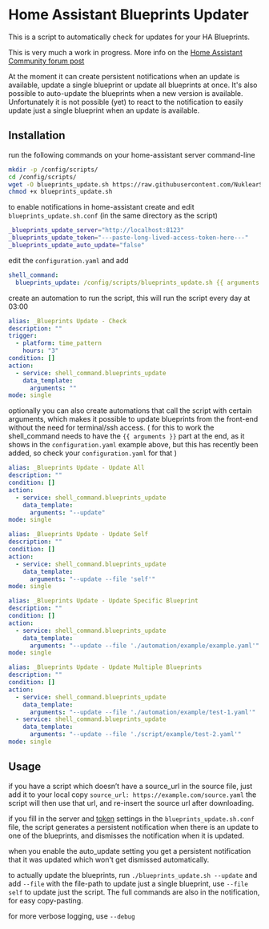 Home Assistant Blueprints Updater
=================================

This is a script to automatically check for updates for your HA Blueprints.

This is very much a work in progress.
More info on the [Home Assistant Community forum post](https://community.home-assistant.io/t/allow-blueprint-upgrades/366939)

At the moment it can create persistent notifications when an update is available, update a single blueprint or update all blueprints at once. It's also possible to auto-update the blueprints when a new version is available.
Unfortunately it is not possible (yet) to react to the notification to easily update just a single blueprint when an update is available.

Installation
------------

run the following commands on your home-assistant server command-line
```bash
mkdir -p /config/scripts/
cd /config/scripts/
wget -O blueprints_update.sh https://raw.githubusercontent.com/NuklearStriker/HomeAssistant_Blueprints_Update/main/blueprints_update.sh
chmod +x blueprints_update.sh
```

to enable notifications in home-assistant create and edit `blueprints_update.sh.conf` (in the same directory as the script)
```bash
_blueprints_update_server="http://localhost:8123"
_blueprints_update_token="---paste-long-lived-access-token-here---"
_blueprints_update_auto_update="false"
```

edit the `configuration.yaml` and add
```yaml
shell_command:
  blueprints_update: /config/scripts/blueprints_update.sh {{ arguments }}
```

create an automation to run the script, this will run the script every day at 03:00
```yaml
alias: _Blueprints Update - Check
description: ""
trigger:
  - platform: time_pattern
    hours: "3"
condition: []
action:
  - service: shell_command.blueprints_update
    data_template:
      arguments: ""
mode: single
```

optionally you can also create automations that call the script with certain arguments, which makes it possible to update blueprints from the front-end without the need for terminal/ssh access.
( for this to work the shell_command needs to have the `{{ arguments }}` part at the end, as it shows in the `configuration.yaml` example above, but this has recently been added, so check your `configuration.yaml` for that )
```yaml
alias: _Blueprints Update - Update All
description: ""
condition: []
action:
  - service: shell_command.blueprints_update
    data_template:
      arguments: "--update"
mode: single

alias: _Blueprints Update - Update Self
description: ""
condition: []
action:
  - service: shell_command.blueprints_update
    data_template:
      arguments: "--update --file 'self'"
mode: single

alias: _Blueprints Update - Update Specific Blueprint
description: ""
condition: []
action:
  - service: shell_command.blueprints_update
    data_template:
      arguments: "--update --file './automation/example/example.yaml'"
mode: single

alias: _Blueprints Update - Update Multiple Blueprints
description: ""
condition: []
action:
  - service: shell_command.blueprints_update
    data_template:
      arguments: "--update --file './automation/example/test-1.yaml'"
  - service: shell_command.blueprints_update
    data_template:
      arguments: "--update --file './script/example/test-2.yaml'"
mode: single
```

Usage
-----

if you have a script which doesn’t have a source_url in the source file, just add it to your local copy `source_url: https://example.com/source.yaml` the script will then use that url, and re-insert the source url after downloading.

if you fill in the server and [token](https://developers.home-assistant.io/docs/auth_api/#long-lived-access-token) settings in the `blueprints_update.sh.conf` file, the script generates a persistent notification when there is an update to one of the blueprints, and dismisses the notification when it is updated.

when you enable the auto_update setting you get a persistent notification that it was updated which won't get dismissed automatically.

to actually update the blueprints, run `./blueprints_update.sh --update` and add `--file` with the file-path to update just a single blueprint, use `--file self` to update just the script. The full commands are also in the notification, for easy copy-pasting.

for more verbose logging, use `--debug`
